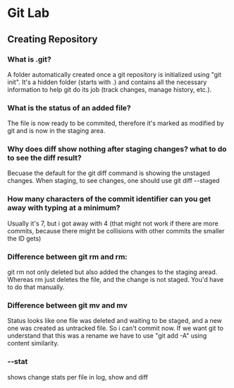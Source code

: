 # Git Lab


## Creating Repository

### What is .git?
A folder automatically created once a git repository is initialized using "git init". It's a hidden folder (starts with .) and contains all the necessary information to help git do its job (track changes, manage history, etc.).

### What is the status of an added file?
The file is now ready to be commited, therefore it's marked as modified by git and is now in the staging area.

### Why does diff show nothing after staging changes? what to do to see the diff result?
Becuase the default for the git diff command is showing the unstaged changes. When staging, to see changes, one should use git diff --staged


### How many characters of the commit identifier can you get away with typing at a minimum?
Usually it's 7, but i got away with 4 (that might not work if there are more commits, because there might be collisions with other commits the smaller the ID gets)

### Difference between git rm and rm:
git rm not only deleted but also added the changes to the staging aread.
Whereas rm just deletes the file, and the change is not staged. You'd have to do that manually.


### Difference between git mv and mv
Status looks like one file was deleted and waiting to be staged, and a new one was created as untracked file.
So i can't commit now.
If we want git to understand that this was a rename we have to use "git add -A" using content similarity.

### --stat
shows change stats per file in log, show and diff
